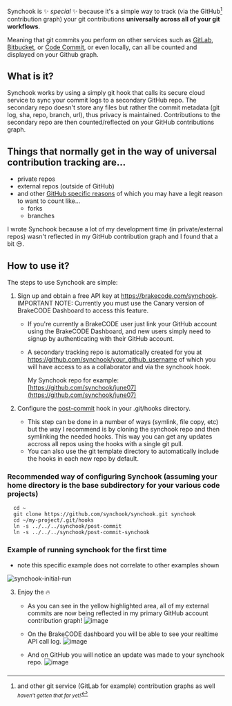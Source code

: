 Synchook is ✨ _special_ ✨ because it's a simple way to track (via the GitHub[^1] contribution graph) your git contributions **universally across all of your git workflows**.

Meaning that git commits you perform on other services such as [GitLab](https://gitlab.com/), [Bitbucket](https://bitbucket.org/), or [Code Commit](https://aws.amazon.com/codecommit/), or even locally, can all be counted and displayed on your Github graph.

## What is it?

Synchook works by using a simply git hook that calls its secure cloud service to sync your commit logs to a secondary GitHub repo. The secondary repo doesn't store any files but rather the commit metadata (git log, sha, repo, branch, url), thus privacy is maintained. Contributions to the secondary repo are then counted/reflected on your GitHub contributions graph.

## Things that normally get in the way of universal contribution tracking are...

* private repos
* external repos (outside of GitHub)
* and other [GitHub specific reasons](https://docs.github.com/en/account-and-profile/setting-up-and-managing-your-github-profile/managing-contribution-settings-on-your-profile/why-are-my-contributions-not-showing-up-on-my-profile) of which you may have a legit reason to want to count like...
  * forks
  * branches
  
I wrote Synchook because a lot of my development time (in private/external repos) wasn't reflected in my GitHub contribution graph and I found that a bit 😒.

## How to use it?

The steps to use Synchook are simple:

1. Sign up and obtain a free API key at https://brakecode.com/synchook. IMPORTANT NOTE: Currently you must use the Canary version of BrakeCODE Dashboard to access this feature.
    * If you're currently a BrakeCODE user just link your GitHub account using the BrakeCODE Dashboard, and new users simply need to signup by authenticating with their GitHub account.
    * A secondary tracking repo is automatically created for you at https://github.com/synchook/your_github_username of which you will have access to as a collaborator and via the synchook hook.<br>
    
      My Synchook repo for example: [https://github.com/synchook/june07](https://github.com/synchook/june07)

2. Configure the [post-commit](https://github.com/synchook/synchook/blob/main/post-commit) hook in your .git/hooks directory.
    * This step can be done in a number of ways (symlink, file copy, etc) but the way I recommend is by cloning the synchook repo and then symlinking the needed hooks. This way you can get any updates accross all repos using the hooks with a single git pull.
    * You can also use the git template directory to automatically include the hooks in each new repo by default.

  ### Recommended way of configuring Synchook (assuming your home directory is the base subdirectory for your various code projects)
  ```
    cd ~
    git clone https://github.com/synchook/synchook.git synchook
    cd ~/my-project/.git/hooks
    ln -s ../../../synchook/post-commit
    ln -s ../../../synchook/post-commit-synchook
  ```
### Example of running synchook for the first time
* note this specific example does not correlate to other examples shown

![synchook-initial-run](https://user-images.githubusercontent.com/123592097/217370845-35de4d07-21cf-4321-8095-992a6d35e8b4.gif)

3. Enjoy the 🔥

    * As you can see in the yellow highlighted area, all of my external commits are now being reflected in my primary GitHub account contribution graph!
      ![image](https://user-images.githubusercontent.com/123592097/215356537-042db8e5-f5aa-4d6c-84f2-c873887c020a.png)

    * On the BrakeCODE dashboard you will be able to see your realtime API call log.
      ![image](https://user-images.githubusercontent.com/123592097/217401608-afd32412-e6ca-4a8d-9308-e70780fa103f.png)
      
    * And on GitHub you will notice an update was made to your synchook repo.
      ![image](https://user-images.githubusercontent.com/123592097/217401982-74915c33-774a-4278-b9d8-1d4c747d7605.png)

### 


[^1]: and other git service (GitLab for example) contribution graphs as well <sub>*haven't gotten that far yet!*</sub>
